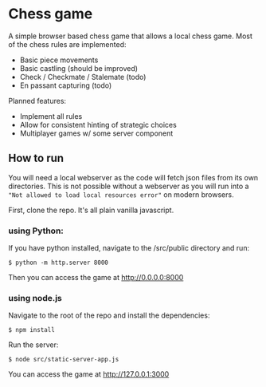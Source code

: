 # Chess game

A simple browser based chess game that allows a local chess game. Most of the chess rules are implemented:
* Basic piece movements
* Basic castling (should be improved)
* Check / Checkmate / Stalemate (todo)
* En passant capturing (todo)

Planned features:
* Implement all rules
* Allow for consistent hinting of strategic choices
* Multiplayer games w/ some server component

## How to run

You will need a local webserver as the code will fetch json files from its own directories. This is not possible without a webserver as you will run into a ```"Not allowed to load local resources error"``` on modern browsers.

First, clone the repo. It's all plain vanilla javascript. 

### using Python:

If you have python installed, navigate to the /src/public directory and run:

```
$ python -m http.server 8000
```

Then you can access the game at http://0.0.0.0:8000

### using node.js

Navigate to the root of the repo and install the dependencies:

```
$ npm install
```

Run the server:
```
$ node src/static-server-app.js 
```

You can access the game at http://127.0.0.1:3000